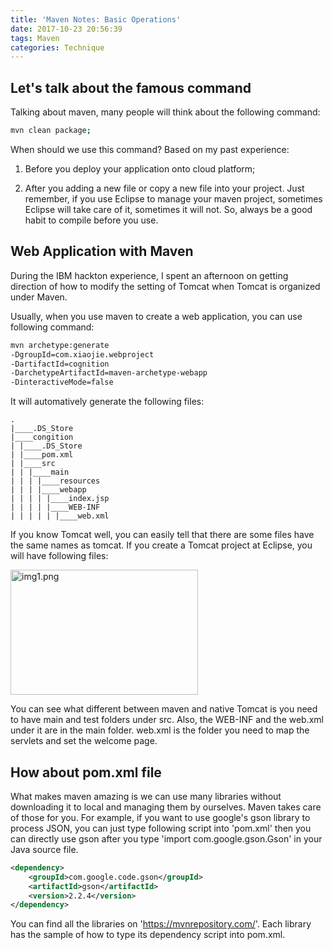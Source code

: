 ```yaml
---
title: 'Maven Notes: Basic Operations'
date: 2017-10-23 20:56:39
tags: Maven
categories: Technique
---
```


Let's talk about the famous command
----

Talking about maven, many people will think about the following command:

```bash
mvn clean package;
```

When should we use this command? Based on my past experience: 

1) Before you deploy your application onto cloud platform;

2) After you adding a new file or copy a new file into your project. Just remember, if you use Eclipse to manage your maven project, sometimes Eclipse will take care of it, sometimes it will not. So, always be a good habit to compile before you use.

Web Application with Maven
----

During the IBM hackton experience, I spent an afternoon on getting direction of how to modify the setting of Tomcat when Tomcat is organized under Maven. 


Usually, when you use maven to create a web application, you can use following command: 

```bash
mvn archetype:generate 
-DgroupId=com.xiaojie.webproject
-DartifactId=cognition
-DarchetypeArtifactId=maven-archetype-webapp 
-DinteractiveMode=false
```

It will automatively generate the following files:

```
.
|____.DS_Store
|____congition
| |____.DS_Store
| |____pom.xml
| |____src
| | |____main
| | | |____resources
| | | |____webapp
| | | | |____index.jsp
| | | | |____WEB-INF
| | | | | |____web.xml
```

If you know Tomcat well, you can easily tell that there are some files have the same names as tomcat. If you create a Tomcat project at Eclipse, you will have following files: 

<img src="img1.png" width = "300" height = "200" alt="img1.png" align=center />

You can see what different between maven and native Tomcat is you need to have main and test folders under src. Also, the WEB-INF and the web.xml under it are in the main folder. web.xml is the folder you need to map the servlets and set the welcome page. 

How about pom.xml file
----

What makes maven amazing is we can use many libraries without downloading it to local and managing them by ourselves. Maven takes care of those for you. For example, if you want to use google's gson library to process JSON, you can just type following script into 'pom.xml' then you can directly use gson after you type 'import com.google.gson.Gson' in your Java source file. 

```XML
<dependency>
    <groupId>com.google.code.gson</groupId>
    <artifactId>gson</artifactId>
    <version>2.2.4</version>
</dependency>
```

You can find all the libraries on 'https://mvnrepository.com/'. Each library has the sample of how to type its dependency script into pom.xml. 



